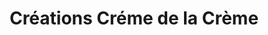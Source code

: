 ---
title: "Créations Créme de la Crème"
url: /laval/creations-creme-de-la-creme/
shop: Modehaus
---